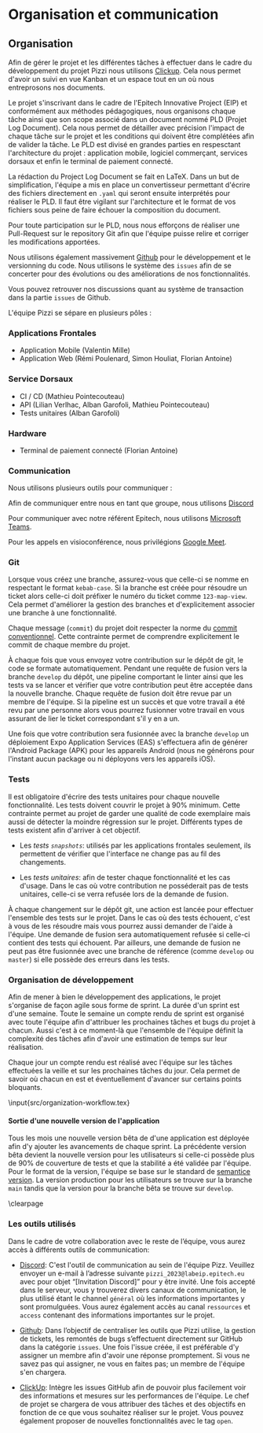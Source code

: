 # Organisation et communication

## Organisation

Afin de gérer le projet et les différentes tâches à effectuer dans le cadre du développement du projet Pizzi nous utilisons [Clickup](https://clickup.com). Cela nous permet d'avoir un suivi en vue Kanban et un espace tout en un où nous entreprosons nos documents.

Le projet s'inscrivant dans le cadre de l'Epitech Innovative Project (EIP) et conformément aux méthodes pédagogiques, nous organisons chaque tâche ainsi que son scope associé dans un document nommé PLD (Projet Log Document). Cela nous permet de détailler avec précision l'impact de chaque tâche sur le projet et les conditions qui doivent être complétées afin de valider la tâche. Le PLD est divisé en grandes parties en respesctant l'architecture du projet : application mobile, logiciel commerçant, services dorsaux et enfin le terminal de paiement connecté.

La rédaction du Project Log Document se fait en LaTeX. Dans un but de simplification, l'équipe a mis en place un convertisseur permettant d'écrire des fichiers directement en `.yaml` qui seront ensuite interprétés pour réaliser le PLD. Il faut être vigilant sur l'architecture et le format de vos fichiers sous peine de faire échouer la composition du document.

Pour toute participation sur le PLD, nous nous efforçons de réaliser une Pull-Request sur le repository Git afin que l'équipe puisse relire et corriger les modifications apportées.

Nous utilisons également massivement [Github](https://github.com) pour le développement et le versionning du code. Nous utilisons le système des `issues` afin de se concerter pour des évolutions ou des améliorations de nos fonctionnalités. 

Vous pouvez retrouver nos discussions quant au système de transaction dans la partie `issues` de Github.

L'équipe Pizzi se sépare en plusieurs pôles :

### Applications Frontales

- Application Mobile (Valentin Mille)
- Application Web (Rémi Poulenard, Simon Houliat, Florian Antoine)

### Service Dorsaux

- CI / CD (Mathieu Pointecouteau)
- API (Lilian Verlhac, Alban Garofoli, Mathieu Pointecouteau)
- Tests unitaires (Alban Garofoli)

### Hardware

- Terminal de paiement connecté (Florian Antoine)

### Communication

Nous utilisons plusieurs outils pour communiquer :

Afin de communiquer entre nous en tant que groupe, nous utilisons [Discord](https://discord.com)

Pour communiquer avec notre référent Epitech, nous utilisons [Microsoft Teams](https://www.microsoft.com/fr-fr/microsoft-teams/group-chat-software).

Pour les appels en visioconférence, nous privilégions [Google Meet](https://meet.google.com).

### Git

Lorsque vous créez une branche, assurez-vous que celle-ci se nomme en respectant le format `kebab-case`. Si la branche est créée pour résoudre un ticket alors celle-ci doit préfixer le numéro du ticket comme `123-map-view`. Cela permet d'améliorer la gestion des branches et d'explicitement associer une branche à une fonctionnalité.

Chaque message (`commit`) du projet doit respecter la norme du [commit conventionnel](https://www.conventionalcommits.org/en/v1.0.0/). Cette contrainte permet de comprendre explicitement le commit de chaque membre du projet.

À chaque fois que vous envoyez votre contribution sur le dépôt de git, le code se formate automatiquement. Pendant une requête de fusion vers la branche `develop` du dépôt, une pipeline comportant le linter ainsi que les tests va se lancer et vérifier que votre contribution peut être acceptée dans la nouvelle branche. Chaque requête de fusion doit être revue par un membre de l'équipe. Si la pipeline est un succès et que votre travail a été revu par une personne alors vous pourrez fusionner votre travail en vous assurant de lier le ticket correspondant s'il y en a un.

Une fois que votre contribution sera fusionnée avec la branche `develop` un déploiement Expo Application Services (EAS) s'effectuera afin de générer l'Android Package (APK) pour les appareils Android (nous ne générons pour l'instant aucun package ou ni déployons vers les appareils iOS).

### Tests

Il est obligatoire d'écrire des tests unitaires pour chaque nouvelle fonctionnalité. Les tests doivent couvrir le projet à 90% minimum. Cette contrainte permet au projet de garder une qualité de code exemplaire mais aussi de détecter la moindre régression sur le projet. Différents types de tests existent afin d'arriver à cet objectif.

- Les *tests `snapshots`*: utilisés par les applications frontales seulement, ils permettent de vérifier que l'interface ne change pas au fil des changements.

- Les *tests unitaires*: afin de tester chaque fonctionnalité et les cas d'usage. Dans le cas où votre contribution ne posséderait pas de tests unitaires, celle-ci se verra refusée lors de la demande de fusion.

À chaque changement sur le dépôt git, une action est lancée pour effectuer l'ensemble des tests sur le projet. Dans le cas où des tests échouent, c'est à vous de les résoudre mais vous pourrez aussi demander de l'aide à l'équipe. Une demande de fusion sera automatiquement refusée si celle-ci contient des tests qui échouent. Par ailleurs, une demande de fusion ne peut pas être fusionnée avec une branche de référence (comme `develop` ou `master`) si elle possède des erreurs dans les tests.

### Organisation de développement

Afin de mener à bien le développement des applications, le projet s'organise de façon agile sous forme de sprint. La durée d'un sprint est d'une semaine. Toute le semaine un compte rendu de sprint est organisé avec toute l'équipe afin d'attribuer les prochaines tâches et bugs du projet à chacun. Aussi c'est à ce moment-là que l'ensemble de l'équipe définit la complexité des tâches afin d'avoir une estimation de temps sur leur réalisation.

Chaque jour un compte rendu est réalisé avec l'équipe sur les tâches effectuées la veille et sur les prochaines tâches du jour. Cela permet de savoir où chacun en est et éventuellement d'avancer sur certains points bloquants.

\input{src/organization-workflow.tex}

#### Sortie d'une nouvelle version de l'application

Tous les mois une nouvelle version bêta de d'une application est déployée afin d'y ajouter les avancements de chaque sprint. La précédente version bêta devient la nouvelle version pour les utilisateurs si celle-ci possède plus de 90% de couverture de tests et que la stabilité a été validée par l'équipe. Pour le format de la version, l'équipe se base sur le standard de [semantice version](https://semver.org.). La version production pour les utilisateurs se trouve sur la branche `main` tandis que la version pour la branche bêta se trouve sur `develop`.

\clearpage

### Les outils utilisés

Dans le cadre de votre collaboration avec le reste de l’équipe, vous aurez accès à différents outils de communication:

- [Discord](https://discord.com): C'est l'outil de communication au sein de l'équipe Pizz. Veuillez envoyer un e-mail à l’adresse suivante `pizzi_2023@labeip.epitech.eu` avec pour objet “[Invitation Discord]” pour y être invité. Une fois accepté dans le serveur, vous y trouverez divers canaux de communication, le plus utilisé étant le channel `général` où les informations importantes y sont promulguées. Vous aurez également accès au canal `ressources` et `access` contenant des informations importantes sur le projet.

- [Github](https://github.com/): Dans l’objectif de centraliser les outils que Pizzi utilise, la gestion de tickets, les remontés de bugs s’effectuent directement sur GitHub dans la catégorie `issues`. Une fois l'issue créée, il est préférable d'y assigner un membre afin d'avoir une réponse promptement. Si vous ne savez pas qui assigner, ne vous en faites pas; un membre de l'équipe s'en chargera.

- [ClickUp](https://clickup.com): Intègre les issues GitHub afin de pouvoir plus facilement voir des informations et mesures sur les performances de l'équipe. Le chef de projet se chargera de vous attribuer des tâches et des objectifs en fonction de ce que vous souhaitez réaliser sur le projet. Vous pouvez également proposer de nouvelles fonctionnalités avec le tag `open`.